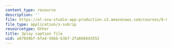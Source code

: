 ```yaml
---
content_type: resource
description: ''
file: https://ol-ocw-studio-app-production.s3.amazonaws.com/courses/8-851-effective-field-theory-spring-2013/a878d4bfbfa456bbb3bf2fa668443552_DdY98Zaff5I.vtt
file_type: application/x-subrip
resourcetype: Other
title: 3play caption file
uid: a878d4bf-bfa4-56bb-b3bf-2fa668443552
---
```

